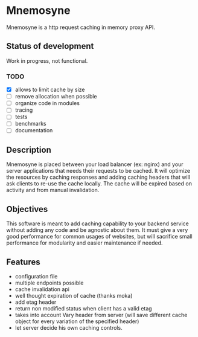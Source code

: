 # Mnemosyne
Mnemosyne is a http request caching in memory proxy API.
## Status of development
Work in progress, not functional.
### TODO
- [x] allows to limit cache by size
- [ ] remove allocation when possible
- [ ] organize code in modules
- [ ] tracing
- [ ] tests
- [ ] benchmarks
- [ ] documentation
## Description
Mnemosyne is placed between your load balancer (ex: nginx) and your server applications that needs their requests to be cached. It will optimize the resources by caching responses and adding caching headers that will ask clients to re-use the cache locally. The cache will be expired based on activity and from manual invalidation.
## Objectives
This software is meant to add caching capability to your backend service without adding any code and be agnostic about them. 
It must give a very good performance for common usages of websites, but will sacrifice small performance for modularity and easier maintenance if needed.
## Features
- configuration file
- multiple endpoints possible
- cache invalidation api
- well thought expiration of cache (thanks moka)
- add etag header
- return non modified status when client has a valid etag 
- takes into account Vary header from server (will save different cache object for every variation of the specified header)
- let server decide his own caching controls.
